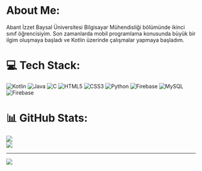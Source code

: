 # About Me:
Abant İzzet Baysal Üniversitesi Bilgisayar Mühendisliği bölümünde ikinci sınıf öğrencisiyim. Son zamanlarda mobil programlama konusunda büyük bir ilgim oluşmaya başladı ve Kotlin üzerinde çalışmalar yapmaya başladım.


# 💻 Tech Stack:
![Kotlin](https://img.shields.io/badge/kotlin-%237F52FF.svg?style=for-the-badge&logo=kotlin&logoColor=white) ![Java](https://img.shields.io/badge/java-%23ED8B00.svg?style=for-the-badge&logo=openjdk&logoColor=white) ![C](https://img.shields.io/badge/c-%2300599C.svg?style=for-the-badge&logo=c&logoColor=white) ![HTML5](https://img.shields.io/badge/html5-%23E34F26.svg?style=for-the-badge&logo=html5&logoColor=white) ![CSS3](https://img.shields.io/badge/css3-%231572B6.svg?style=for-the-badge&logo=css3&logoColor=white) ![Python](https://img.shields.io/badge/python-3670A0?style=for-the-badge&logo=python&logoColor=ffdd54) ![Firebase](https://img.shields.io/badge/Firebase-039BE5?style=for-the-badge&logo=Firebase&logoColor=white) ![MySQL](https://img.shields.io/badge/mysql-%2300000f.svg?style=for-the-badge&logo=mysql&logoColor=white) ![Firebase](https://img.shields.io/badge/firebase-%23039BE5.svg?style=for-the-badge&logo=firebase)
# 📊 GitHub Stats:
![](https://github-readme-stats.vercel.app/api?username=ByStag&theme=onedark&hide_border=false&include_all_commits=false&count_private=false)<br/>
![](https://github-readme-streak-stats.herokuapp.com/?user=ByStag&theme=onedark&hide_border=false)<br/>

---
[![](https://visitcount.itsvg.in/api?id=ByStag&icon=0&color=0)](https://visitcount.itsvg.in)

<!-- Proudly created with GPRM ( https://gprm.itsvg.in ) -->
